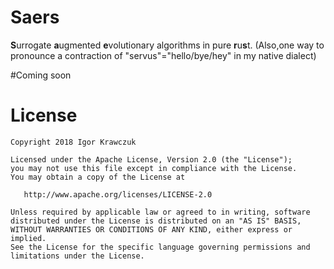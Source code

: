 # Saers

**S**urrogate **a**ugmented **e**volutionary algorithms in pure **r**u**s**t.
(Also,one way to pronounce a contraction of  "servus"="hello/bye/hey" in my
native dialect)

#Coming soon

License
=======  

    Copyright 2018 Igor Krawczuk

    Licensed under the Apache License, Version 2.0 (the "License");
    you may not use this file except in compliance with the License.
    You may obtain a copy of the License at

       http://www.apache.org/licenses/LICENSE-2.0

    Unless required by applicable law or agreed to in writing, software
    distributed under the License is distributed on an "AS IS" BASIS,
    WITHOUT WARRANTIES OR CONDITIONS OF ANY KIND, either express or implied.
    See the License for the specific language governing permissions and
    limitations under the License.

